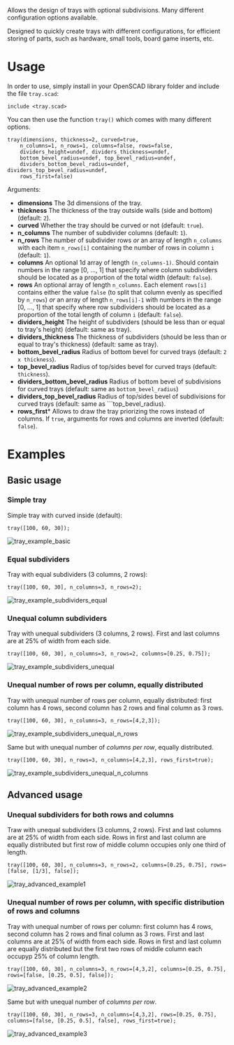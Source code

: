 Allows the design of trays with optional subdivisions. Many different configuration options available.

Designed to quickly create trays with different configurations, for efficient storing of parts, such as hardware, small tools, board game inserts, etc.

# Usage

In order to use, simply install in your OpenSCAD library folder and include the file ```tray.scad```:

```openscad
include <tray.scad>
```

You can then use the function ```tray()``` which comes with many different options.

```openscad
tray(dimensions, thickness=2, curved=true,
    n_columns=1, n_rows=1, columns=false, rows=false,
    dividers_height=undef, dividers_thickness=undef,
    bottom_bevel_radius=undef, top_bevel_radius=undef,
    dividers_bottom_bevel_radius=undef, dividers_top_bevel_radius=undef,
    rows_first=false)
```

Arguments:
* **dimensions** The 3d dimensions of the tray.
* **thickness** The thickness of the tray outside walls (side and bottom) (default: ```2```).
* **curved** Whether the tray should be curved or not (default: ```true```).
* **n_columns** The number of subdivider columns (default: ```1```).
* **n_rows** The number of subdivider rows *or* an array of length ```n_columns``` with each item ```n_rows[i]``` containing the number of rows in column ```i``` (default: ```1```).
* **columns** An optional 1d array of length ```(n_columns-1)```. Should contain numbers in the range [0, ..., 1] that specify where column subdividers should be located as a proportion of the total width (default: ```false```).
* **rows** An optional array of length ```n_columns```. Each element ```rows[i]``` contains either the value ```false``` (to split that column evenly as specified by ```n_rows```) *or* an array of length ```n_rows[i]-1``` with numbers in the range [0, ..., 1] that specify where row subdividers should be located as a proportion of the total length of column ```i``` (default: ```false```).
* **dividers_height** The height of subdividers (should be less than or equal to tray's height) (default: same as tray).
* **dividers_thickness** The thickness of subdividers (should be less than or equal to tray's thickness) (default: same as tray).
* **bottom_bevel_radius** Radius of bottom bevel for curved trays (default: ```2 x thickness```).
* **top_bevel_radius** Radius of top/sides bevel for curved trays (default: ```thickness```).
* **dividers_bottom_bevel_radius** Radius of bottom bevel of subdivisions for curved trays (default: same as ```bottom_bevel_radius```)
* **dividers_top_bevel_radius** Radius of top/sides bevel of subdivisions for curved trays (default: same as ```top_bevel_radius).
* **rows_first*** Allows to draw the tray priorizing the rows instead of columns. If ```true```, arguments for rows and columns are inverted (default: ```false```).


# Examples

## Basic usage

### Simple tray

Simple tray with curved inside (default):

```openscad
tray([100, 60, 30]);
```
![tray_example_basic](https://user-images.githubusercontent.com/791244/151715318-17cfad2f-fbd2-43f9-9e35-d561f216f50a.png)

### Equal subdividers

Tray with equal subdividers (3 columns, 2 rows):
```openscad
tray([100, 60, 30], n_columns=3, n_rows=2);
```
![tray_example_subdividers_equal](https://user-images.githubusercontent.com/791244/151715323-8862e26d-2bf8-4224-a2ee-1f0582489519.png)

### Unequal column subdividers

Tray with unequal subdividers (3 columns, 2 rows). First and last columns are at 25% of width from each side.
```openscad
tray([100, 60, 30], n_columns=3, n_rows=2, columns=[0.25, 0.75]);
```
![tray_example_subdividers_unequal](https://user-images.githubusercontent.com/791244/151715333-58a6b24d-582c-48ac-9bda-a060da336190.png)

### Unequal number of rows per column, equally distributed 

Tray with unequal number of rows per column, equally distributed: first column has 4 rows, second column has 2 rows and final column as 3 rows.
```openscad
tray([100, 60, 30], n_columns=3, n_rows=[4,2,3]);
```
![tray_example_subdividers_unequal_n_rows](https://user-images.githubusercontent.com/791244/151715427-ec4976b6-a0dc-4d7f-ad88-d4f3d9f0723e.png)

Same but with unequal number of *columns per row*, equally distributed.
```openscad
tray([100, 60, 30], n_rows=3, n_columns=[4,2,3], rows_first=true);
```
![tray_example_subdividers_unequal_n_columns](https://user-images.githubusercontent.com/791244/151715872-2ad8439a-8d7c-4465-9b81-0d60bcc71f7b.png)

## Advanced usage

### Unequal subdividers for both rows and columns

Traw with unequal subdividers (3 columns, 2 rows). First and last columns are at 25% of width from each side. Rows in first and last column are equally distributed but first row of middle column occupies only one third of length.
```openscad
tray([100, 60, 30], n_columns=3, n_rows=2, columns=[0.25, 0.75], rows=[false, [1/3], false]);
```
![tray_advanced_example1](https://user-images.githubusercontent.com/791244/151715600-0b6faa30-b02a-4b38-a1db-0b92f049dc8b.png)

### Unequal number of rows per column, with specific distribution of rows and columns

Tray with unequal number of rows per column: first column has 4 rows, second column has 2 rows and final column as 3 rows. First and last columns are at 25% of width from each side. Rows in first and last column are equally distributed but the first two rows of middle column each occupyp 25% of column length.
```openscad
tray([100, 60, 30], n_columns=3, n_rows=[4,3,2], columns=[0.25, 0.75], rows=[false, [0.25, 0.5], false]);
```
![tray_advanced_example2](https://user-images.githubusercontent.com/791244/151715821-8bf5c8da-3543-458f-a0fe-f72d3c410ac2.png)

Same but with unequal number of *columns per row*.
```openscad
tray([100, 60, 30], n_rows=3, n_columns=[4,3,2], rows=[0.25, 0.75], columns=[false, [0.25, 0.5], false], rows_first=true);
```
![tray_advanced_example3](https://user-images.githubusercontent.com/791244/151715975-e99d159d-875f-447a-9a6f-d8190a8cc968.png)
